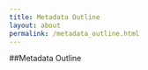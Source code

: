 ```yaml
---
title: Metadata Outline
layout: about
permalink: /metadata_outline.html
---
```


##Metadata Outline 


